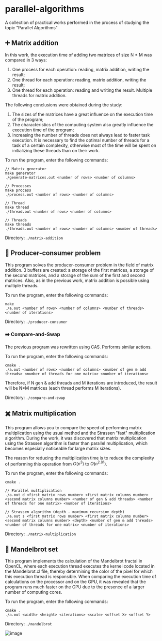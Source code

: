 # parallel-algorithms
A collection of practical works performed in the process of studying the topic "Parallel Algorithms"

## ➕ Matrix addition
In this work, the execution time of adding two matrices of size N * M was compared in 3 ways:
1) One process for each operation: reading, matrix addition, writing the result;
2) One thread for each operation: reading, matrix addition, writing the result;
3) One thread for each operation: reading and writing the result. Multiple threads for matrix addition.

The following conclusions were obtained during the study:
1) The sizes of the matrices have a great influence on the execution time of the program;
2) The characteristics of the computing system also greatly influence the execution time of the program;
3) Increasing the number of threads does not always lead to faster task execution. It is necessary to find the optimal number of threads for a task of a certain complexity, otherwise most of the time will be spent on initializing these threads than on their work.

To run the program, enter the following commands:
```
// Matrix generator
make generator
./generate-matrices.out <number of rows> <number of columns>
```
```
// Processes
make process
./process.out <number of rows> <number of columns>
```
```
// Thread
make thread
./thread.out <number of rows> <number of columns>
```
```
// Threads
make threads
./threads.out <number of rows> <number of columns> <number of threads>
```

Directory: `./matrix-addition`

## 🔄 Producer-consumer problem
This program solves the producer-consumer problem in the field of matrix addition. 3 buffers are created: a storage of the first matrices, a storage of the second matrices, and a storage of the sum of the first and second matrices.
Also, as in the previous work, matrix addition is possible using multiple threads.

To run the program, enter the following commands:
```
make
./a.out <number of rows> <number of columns> <number of threads> <number of iterations>
```

Directory: `./producer-consumer`

### ➡️ Compare-and-Swap
The previous program was rewritten using CAS. Performs similar actions.

To run the program, enter the following commands:
```
cmake .
./a.out <number of rows> <number of columns> <number of gen & add threads> <number of threads for one matrix> <number of iterations>
```

Therefore, if N gen & add threads and M iterations are introduced, the result will be N*M matrices (each thread performs M iterations).

Directory: `./compare-and-swap`

## ✖️ Matrix multiplication
This program allows you to compare the speed of performing matrix multiplication using the usual method and the Strassen "fast" multiplication algorithm.
During the work, it was discovered that matrix multiplication using the Strassen algorithm is faster than parallel multiplication, which becomes especially noticeable for large matrix sizes.

The reason for reducing the multiplication time is to reduce the complexity of performing this operation from $O(n^3)$ to $O(n^{2.81})$.

To run the program, enter the following commands:
```
cmake .

// Parallel multiplication
./a.out d <first matrix rows number> <first matrix columns number> <second matrix columns number> <number of gen & add threads> <number of threads for one matrix> <number of iterations>

// Strassen algorithm (depth - maximum recursion depth)
./a.out s <first matrix rows number> <first matrix columns number> <second matrix columns number> <depth> <number of gen & add threads> <number of threads for one matrix> <number of iterations>
```

Directory: `./matrix-multiplication`

## 🎨 Mandelbrot set
This program implements the calculation of the Mandelbrot fractal in OpenCL, where each execution thread executes the kernel code located in the Mandelbrot.cl file,
thereby determining the color of the pixel for which this execution thread is responsible.
When comparing the execution time of calculations on the processor and on the GPU, it was revealed that the program runs much faster on the GPU due to the presence of a larger number of computing cores.

To run the program, enter the following commands:
```
cmake .
./a.out <width> <height> <iterations> <scale> <offset X> <offset Y>
```

Directory: `./mandelbrot`

![image](https://github.com/mahalichev/parallel-algorithms/assets/54910038/3829b538-a959-43d4-a7f9-fc367d5ff3c2)
